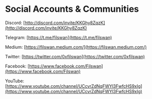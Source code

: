# Social Accounts & Communities

Discord: [http://discord.com/invite/KKGhy8ZqzK](http://discord.com/invite/KKGhy8ZqzK)

Telegram: [https://t.me/filswan](https://t.me/filswan)

Medium: [https://filswan.medium.com/](https://filswan.medium.com/)

Twitter: [https://twitter.com/0xfilswan](https://twitter.com/0xfilswan)

Facebook: [https://www.facebook.com/Filswan](https://www.facebook.com/Filswan)

YouTube: [https://www.youtube.com/channel/UCcvrZdNqFWYl3FwfcHS9xIg](https://www.youtube.com/channel/UCcvrZdNqFWYl3FwfcHS9xIg)

